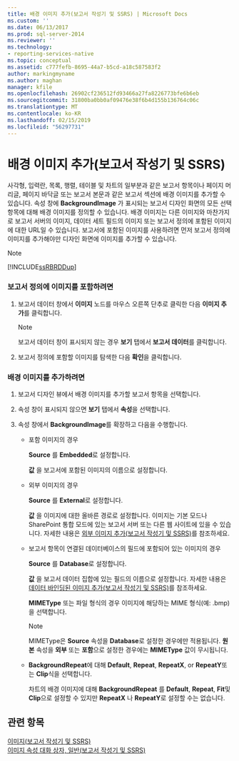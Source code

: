 ```yaml
---
title: 배경 이미지 추가(보고서 작성기 및 SSRS) | Microsoft Docs
ms.custom: ''
ms.date: 06/13/2017
ms.prod: sql-server-2014
ms.reviewer: ''
ms.technology:
- reporting-services-native
ms.topic: conceptual
ms.assetid: c777fefb-8695-44a7-b5cd-a18c587583f2
author: markingmyname
ms.author: maghan
manager: kfile
ms.openlocfilehash: 26902cf236512fd93466a27fa8226773bfe6b6eb
ms.sourcegitcommit: 31800ba0bb0af09476e38f6b4d155b136764c06c
ms.translationtype: MT
ms.contentlocale: ko-KR
ms.lasthandoff: 02/15/2019
ms.locfileid: "56297731"
---
```

# <a name="add-a-background-image-report-builder-and-ssrs"></a>배경 이미지 추가(보고서 작성기 및 SSRS)
  사각형, 입력란, 목록, 행렬, 테이블 및 차트의 일부분과 같은 보고서 항목이나 페이지 머리글, 페이지 바닥글 또는 보고서 본문과 같은 보고서 섹션에 배경 이미지를 추가할 수 있습니다. 속성 창에 **BackgroundImage** 가 표시되는 보고서 디자인 화면의 모든 선택 항목에 대해 배경 이미지를 정의할 수 있습니다. 배경 이미지는 다른 이미지와 마찬가지로 보고서 서버의 이미지, 데이터 세트 필드의 이미지 또는 보고서 정의에 포함된 이미지에 대한 URL일 수 있습니다. 보고서에 포함된 이미지를 사용하려면 먼저 보고서 정의에 이미지를 추가해야만 디자인 화면에 이미지를 추가할 수 있습니다.  
  
> [!NOTE]  
>  [!INCLUDE[ssRBRDDup](../../includes/ssrbrddup-md.md)]  
  
### <a name="to-embed-an-image-in-the-report-definition"></a>보고서 정의에 이미지를 포함하려면  
  
1.  보고서 데이터 창에서 **이미지** 노드를 마우스 오른쪽 단추로 클릭한 다음 **이미지 추가**를 클릭합니다.  
  
    > [!NOTE]  
    >  보고서 데이터 창이 표시되지 않는 경우 **보기** 탭에서 **보고서 데이터**를 클릭합니다.  
  
2.  보고서 정의에 포함할 이미지를 탐색한 다음 **확인**을 클릭합니다.  
  
### <a name="to-add-a-background-image"></a>배경 이미지를 추가하려면  
  
1.  보고서 디자인 뷰에서 배경 이미지를 추가할 보고서 항목을 선택합니다.  
  
2.  속성 창이 표시되지 않으면 **보기** 탭에서 **속성**을 선택합니다.  
  
3.  속성 창에서 **BackgroundImage**를 확장하고 다음을 수행합니다.  
  
    -   포함 이미지의 경우  
  
         **Source** 를 **Embedded**로 설정합니다.  
  
         **값** 을 보고서에 포함된 이미지의 이름으로 설정합니다.  
  
    -   외부 이미지의 경우  
  
         **Source** 를 **External**로 설정합니다.  
  
         **값** 을 이미지에 대한 올바른 경로로 설정합니다. 이미지는 기본 모드나 SharePoint 통합 모드에 있는 보고서 서버 또는 다른 웹 사이트에 있을 수 있습니다. 자세한 내용은 [외부 이미지 추가&#40;보고서 작성기 및 SSRS&#41;](add-an-external-image-report-builder-and-ssrs.md)를 참조하세요.  
  
    -   보고서 항목이 연결된 데이터베이스의 필드에 포함되어 있는 이미지의 경우  
  
         **Source** 를 **Database**로 설정합니다.  
  
         **값** 을 보고서 데이터 집합에 있는 필드의 이름으로 설정합니다. 자세한 내용은 [데이터 바인딩된 이미지 추가&#40;보고서 작성기 및 SSRS&#41;](add-a-data-bound-image-report-builder-and-ssrs.md)를 참조하세요.  
  
         **MIMEType** 또는 파일 형식의 경우 이미지에 해당하는 MIME 형식(예: .bmp)을 선택합니다.  
  
        > [!NOTE]  
        >  MIMEType은 **Source** 속성을 **Database**로 설정한 경우에만 적용됩니다. **원본** 속성을 **외부** 또는 **포함**으로 설정한 경우에는 **MIMEType** 값이 무시됩니다.  
  
    -   **BackgroundRepeat**에 대해 **Default**, **Repeat**, **RepeatX**, or **RepeatY**또는 **Clip**식을 선택합니다.  
  
         차트의 배경 이미지에 대해 **BackgroundRepeat** 를 **Default**, **Repeat**, **Fit**및 **Clip**으로 설정할 수 있지만 **RepeatX** 나 **RepeatY**로 설정할 수는 없습니다.  
  
## <a name="see-also"></a>관련 항목  
 [이미지&#40;보고서 작성기 및 SSRS&#41;](images-report-builder-and-ssrs.md)   
 [이미지 속성 대화 상자, 일반&#40;보고서 작성기 및 SSRS&#41;](../image-properties-dialog-box-general-report-builder-and-ssrs.md)  
  
  

